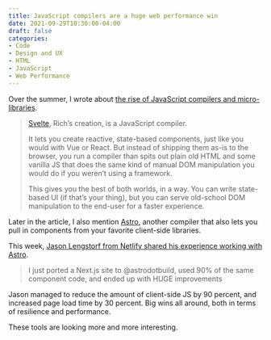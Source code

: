 ```yaml
---
title: JavaScript compilers are a huge web performance win
date: 2021-09-29T10:30:00-04:00
draft: false
categories:
- Code
- Design and UX
- HTML
- JavaScript
- Web Performance
---
```


Over the summer, I wrote about [the rise of JavaScript compilers and micro-libraries](/the-rise-of-javascript-compilers-and-micro-libraries/).

> [Svelte](https://svelte.dev/), Rich’s creation, is a JavaScript compiler.
>
> It lets you create reactive, state-based components, just like you would with Vue or React. But instead of shipping them as-is to the browser, you run a compiler than spits out plain old HTML and some vanilla JS that does the same kind of manual DOM manipulation you would do if you weren’t using a framework.
>
> This gives you the best of both worlds, in a way. You can write state-based UI (if that’s your thing), but you can serve old-school DOM manipulation to the end-user for a faster experience.

Later in the article, I also mention [Astro](https://astro.build/), another compiler that also lets you pull in components from your favorite client-side libraries.

This week, [Jason Lengstorf from Netlify shared his experience working with Astro](https://twitter.com/jlengstorf/status/1442707241627385860).

> I just ported a Next.js site to @astrodotbuild, used 90% of the same component code, and ended up with HUGE improvements

Jason managed to reduce the amount of client-side JS by 90 percent, and increased page load time by 30 percent. Big wins all around, both in terms of resilience and performance.

These tools are looking more and more interesting.